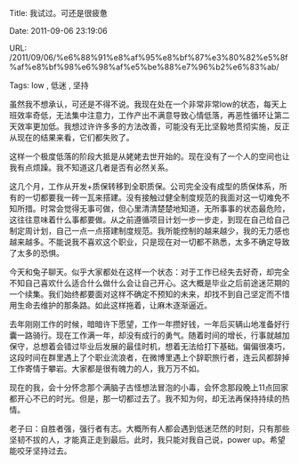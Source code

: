 Title: 我试过。可还是很疲惫

Date: 2011-09-06 23:19:06

URL: /2011/09/06/%e6%88%91%e8%af%95%e8%bf%87%e3%80%82%e5%8f%af%e8%bf%98%e6%98%af%e5%be%88%e7%96%b2%e6%83%ab/

Tags: low , 低迷 , 坚持

虽然我不想承认，可还是不得不说。我现在处在一个非常非常low的状态，每天上班效率奇低，无法集中注意力，工作产出不满意导致心情低落，再恶性循环让第二天效率更加低。我想过许许多多的方法改善，可能没有无比坚毅地贯彻实施，反正从现在的结果来看，它们都失败了。

这样一个极度低落的阶段大抵是从姥姥去世开始的。现在没有了一个人的空间也让我有点烦躁。我不知道这几者是否有必然关系。

这几个月，工作从开发+质保转移到全职质保。公司完全没有成型的质保体系，所有的一切都要我一砖一瓦来搭建。没有接触过健全制度规范的我面对这一切难免不知所措。时常会觉得无事可做，但心里清清楚楚地知道，无所事事的状态最危险，这往往意味着什么事都要做。从之前遵循项目计划一步一步走，到现在自己给自己制定周计划，自己一点一点搭建制度规范。我所能控制的越来越少，我的无力感也越来越多。不能说我不喜欢这个职业，只是现在对一切都不熟悉，太多不确定导致了太多的恐惧。

今天和兔子聊天。似乎大家都处在这样一个状态：对于工作已经失去好奇，却完全不知自己喜欢什么适合什么做什么会让自己开心。这大概是毕业之后前途迷茫期的一个续集。我们始终都要面对这样不确定不预知的未来，却找不到自己坚定而不惜用生命去维护的那条路。如此这样拖着，让麻木逐渐逼近。

去年刚刚工作的时候，暗暗许下愿望，工作一年攒好钱，一年后买辆山地准备好行囊一路骑行。现在工作满一年，却没有成行的勇气。随着时间的增长，行事就越加保守，总想着会错过毕业后发展的最佳时机，想着无法给打下基础。偏偏很凑巧，这段时间在群里遇上了个职业流浪者，在微博里遇上个辞职旅行者，连云风都辞掉工作寄情于攀岩。大家都是很有魄力的人，我万万不如。

现在的我，会十分怀念那个满脑子古怪想法冒泡的小毒，会怀念那段晚上11点回家都开心不已的时光。但是，那一切都过去了。我不知为何，却无法再保持持续的热情。

老子曰：自胜者强，强行者有志。大概所有人都会遇到低迷茫然的时刻，只有那些坚韧不拔的人，才能真正走到最后。此时，我只能对我自己说，power up。希望能咬牙坚持过去。